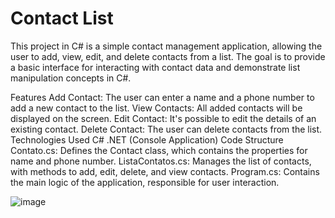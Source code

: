 # Contact List
This project in C# is a simple contact management application, allowing the user to add, view, edit, and delete contacts from a list. The goal is to provide a basic interface for interacting with contact data and demonstrate list manipulation concepts in C#.

Features
Add Contact: The user can enter a name and a phone number to add a new contact to the list.
View Contacts: All added contacts will be displayed on the screen.
Edit Contact: It's possible to edit the details of an existing contact.
Delete Contact: The user can delete contacts from the list.
Technologies Used
C#
.NET (Console Application)
Code Structure
Contato.cs: Defines the Contact class, which contains the properties for name and phone number.
ListaContatos.cs: Manages the list of contacts, with methods to add, edit, delete, and view contacts.
Program.cs: Contains the main logic of the application, responsible for user interaction.

![image](https://github.com/user-attachments/assets/3c687681-b9ba-44dd-908f-826f6a2ce644)
